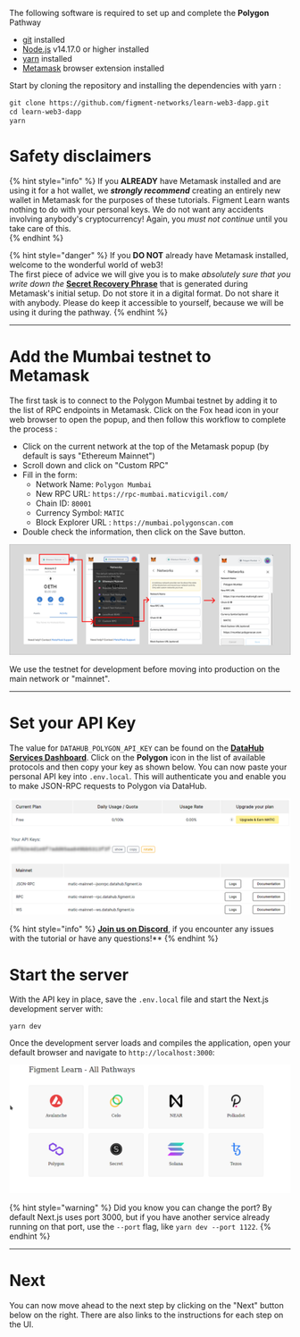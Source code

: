 The following software is required to set up and complete the **Polygon** Pathway

* [git](https://git-scm.com/book/en/v2/Getting-Started-Installing-Git) installed
* [Node.js](https://nodejs.org/) v14.17.0 or higher installed
* [yarn](https://yarnpkg.com/getting-started/install) installed
* [Metamask](https://metamask.io/) browser extension installed 

Start by cloning the repository and installing the dependencies with yarn :

```text
git clone https://github.com/figment-networks/learn-web3-dapp.git
cd learn-web3-dapp
yarn
```

# Safety disclaimers

{% hint style="info" %}
If you **ALREADY** have Metamask installed and are using it for a hot wallet, we _**strongly recommend**_ creating an entirely new wallet in Metamask for the purposes of these tutorials. Figment Learn wants nothing to do with your personal keys. We do not want any accidents involving anybody's cryptocurrency! Again, you _must not continue_ until you take care of this.  
{% endhint %}

{% hint style="danger" %}
If you **DO NOT** already have Metamask installed, welcome to the wonderful world of web3!   
The first piece of advice we will give you is to make _absolutely sure that you write down the_ [**Secret Recovery Phrase**](https://community.metamask.io/t/what-is-a-secret-recovery-phrase-and-how-to-keep-your-crypto-wallet-secure/3440) that is generated during Metamask's initial setup. Do not store it in a digital format. Do not share it with anybody. Please do keep it accessible to yourself, because we will be using it during the pathway. 
{% endhint %}

-------------------------------------

# Add the Mumbai testnet to Metamask

The first task is to connect to the Polygon Mumbai testnet by adding it to the list of RPC endpoints in Metamask. Click on the Fox head icon in your web browser to open the popup, and then follow this workflow to complete the process :

* Click on the current network at the top of the Metamask popup (by default is says "Ethereum Mainnet")
* Scroll down and click on "Custom RPC"
* Fill in the form:
  * Network Name: `Polygon Mumbai`
  * New RPC URL: `https://rpc-mumbai.maticvigil.com/`
  * Chain ID: `80001`
  * Currency Symbol: `MATIC`
  * Block Explorer URL : `https://mumbai.polygonscan.com`
* Double check the information, then click on the Save button.

![](../../../.gitbook/assets/add_mumbai.png)

We use the testnet for development before moving into production on the main network or "mainnet".

-------------------------------------

# Set your API Key

The value for `DATAHUB_POLYGON_API_KEY` can be found on the [**DataHub Services Dashboard**](https://datahub.figment.io/services/Polygon). Click on the **Polygon** icon in the list of available protocols and then copy your key as shown below. You can now paste your personal API key into `.env.local`. This will authenticate you and enable you to make JSON-RPC requests to Polygon via DataHub.

![](../../../.gitbook/assets/pathways/polygon/polygon-setup.gif)

{% hint style="info" %}
[**Join us on Discord**](https://discord.gg/fszyM7K), if you encounter any issues with the tutorial or have any questions!**
{% endhint %}


# Start the server

With the API key in place, save the `.env.local` file and start the Next.js development server with:

```text
yarn dev
```

Once the development server loads and compiles the application, open your default browser and navigate to `http://localhost:3000`:

![](../../../.gitbook/assets/pathway-home.gif)

{% hint style="warning" %}
Did you know you can change the port? By default Next.js uses port 3000, but if you have another service already running on that port, use the `--port` flag, like `yarn dev --port 1122`.
{% endhint %}

-------------------------------------

# Next

You can now move ahead to the next step by clicking on the "Next" button below on the right. There are also links to the instructions for each step on the UI.
